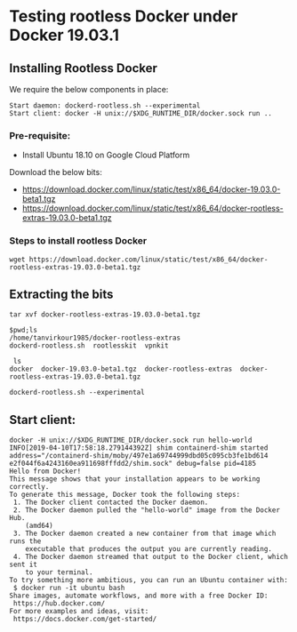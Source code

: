 # Testing rootless Docker under Docker 19.03.1

## Installing Rootless Docker

We require the below components in place:

```
Start daemon: dockerd-rootless.sh --experimental
Start client: docker -H unix://$XDG_RUNTIME_DIR/docker.sock run ..
```

### Pre-requisite:

- Install Ubuntu 18.10 on Google Cloud Platform

Download the below bits:

- https://download.docker.com/linux/static/test/x86_64/docker-19.03.0-beta1.tgz
- https://download.docker.com/linux/static/test/x86_64/docker-rootless-extras-19.03.0-beta1.tgz


### Steps to install rootless Docker

```
wget https://download.docker.com/linux/static/test/x86_64/docker-rootless-extras-19.03.0-beta1.tgz
```

## Extracting the bits

```
tar xvf docker-rootless-extras-19.03.0-beta1.tgz
```

```
$pwd;ls
/home/tanvirkour1985/docker-rootless-extras
dockerd-rootless.sh  rootlesskit  vpnkit
```

```
 ls
docker  docker-19.03.0-beta1.tgz  docker-rootless-extras  docker-rootless-extras-19.03.0-beta1.tgz
```

```
dockerd-rootless.sh --experimental
```

## Start client: 


```
docker -H unix://$XDG_RUNTIME_DIR/docker.sock run hello-world
INFO[2019-04-10T17:58:18.279144392Z] shim containerd-shim started                  address="/containerd-shim/moby/497e1a69744999dbd05c095cb3fe1bd614
e2f044f6a4243160ea911698fffdd2/shim.sock" debug=false pid=4185
Hello from Docker!
This message shows that your installation appears to be working correctly.
To generate this message, Docker took the following steps:
 1. The Docker client contacted the Docker daemon.
 2. The Docker daemon pulled the "hello-world" image from the Docker Hub.
    (amd64)
 3. The Docker daemon created a new container from that image which runs the
    executable that produces the output you are currently reading.
 4. The Docker daemon streamed that output to the Docker client, which sent it
    to your terminal.
To try something more ambitious, you can run an Ubuntu container with:
 $ docker run -it ubuntu bash
Share images, automate workflows, and more with a free Docker ID:
 https://hub.docker.com/
For more examples and ideas, visit:
 https://docs.docker.com/get-started/
 ```






